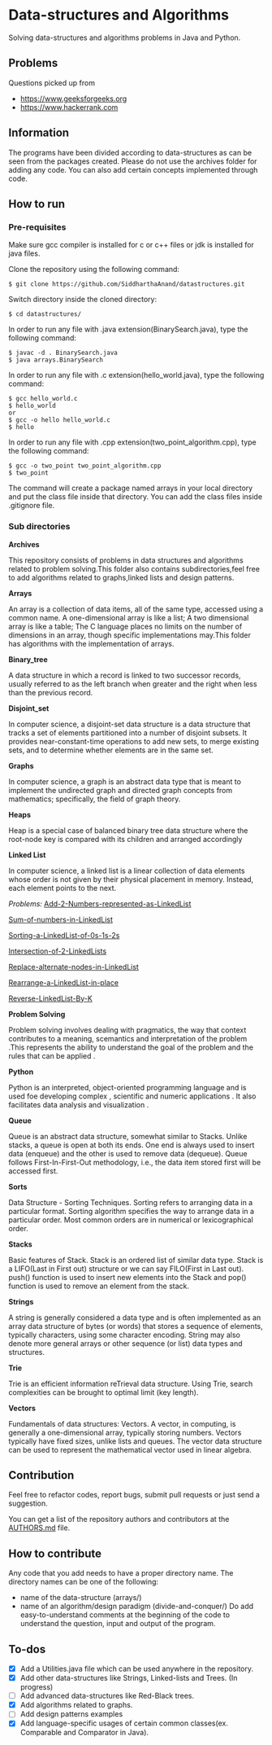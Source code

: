 # Data-structures and Algorithms
Solving data-structures and algorithms problems in Java and Python. 

## Problems
Questions picked up from
- https://www.geeksforgeeks.org
- https://www.hackerrank.com

## Information
The programs have been divided according to data-structures as can be seen from
the packages created. Please do not use the archives folder for adding any code.
You can also add certain concepts implemented through code.

## How to run

### Pre-requisites

Make sure gcc compiler is installed for c or c++ files or jdk is installed for java files.

Clone the repository using the following command:
```
$ git clone https://github.com/SiddharthaAnand/datastructures.git
```

Switch directory inside the cloned directory:
```
$ cd datastructures/
```

In order to run any file with .java extension(BinarySearch.java), type the following command:
```
$ javac -d . BinarySearch.java
$ java arrays.BinarySearch
```

In order to run any file with .c extension(hello_world.java), type the following command:
```
$ gcc hello_world.c
$ hello_world
or
$ gcc -o hello hello_world.c
$ hello
```

In order to run any file with .cpp extension(two_point_algorithm.cpp), type the following command:
```
$ gcc -o two_point two_point_algorithm.cpp
$ two_point
```

The command will create a package named arrays in your local directory and put
the class file inside that directory.
You can add the class files inside .gitignore file.

### Sub directories
**Archives**

This repository consists of problems in data structures and algorithms related to problem solving.This folder also contains subdirectories,feel free to add algorithms related to graphs,linked lists and design patterns.

**Arrays**

An array is a collection of data items, all of the same type, accessed using a common name. A one-dimensional array is like a list; A two dimensional array is like a table; The C language places no limits on the number of dimensions in an array, though specific implementations may.This folder has algorithms with the implementation of arrays.

**Binary_tree**

A data structure in which a record is linked to two successor records, usually referred to as the left branch when greater and the right when less than the previous record.

**Disjoint_set**

In computer science, a disjoint-set data structure is a data structure that tracks a set of elements partitioned into a number of disjoint subsets. It provides near-constant-time operations to add new sets, to merge existing sets, and to determine whether elements are in the same set.

**Graphs**

In computer science, a graph is an abstract data type that is meant to implement the undirected graph and directed graph concepts from mathematics; specifically, the field of graph theory.

**Heaps**

Heap is a special case of balanced binary tree data structure where the root-node key is compared with its children and arranged accordingly

**Linked List**

In computer science, a linked list is a linear collection of data elements whose order is not given by their physical placement in memory. Instead, each element points to the next.

*Problems:*
[Add-2-Numbers-represented-as-LinkedList](https://github.com/SiddharthaAnand/datastructures/blob/master/linked_list/AddNumbersInLinkedList.java)

[Sum-of-numbers-in-LinkedList](https://github.com/SiddharthaAnand/datastructures/blob/master/linked_list/AdditionLinkedListController.java)

[Sorting-a-LinkedList-of-0s-1s-2s](https://github.com/SiddharthaAnand/datastructures/blob/master/linked_list/DeleteNodeClass.java)

[Intersection-of-2-LinkedLists](https://github.com/SiddharthaAnand/datastructures/blob/master/linked_list/IntersectionOfLinkedList.java)

[Replace-alternate-nodes-in-LinkedList](https://github.com/SiddharthaAnand/datastructures/blob/master/linked_list/LinkedList.java)

[Rearrange-a-LinkedList-in-place](https://github.com/SiddharthaAnand/datastructures/blob/master/linked_list/ReArrangerClass.java)

[Reverse-LinkedList-By-K](https://github.com/SiddharthaAnand/datastructures/blob/master/linked_list/ReverseLinkedListByK.java)


**Problem Solving**

Problem solving involves dealing with pragmatics, the way that context contributes to a meaning, scemantics and interpretation of the problem .This represents the ability to understand the goal of the problem and the rules that can be applied .

**Python**

Python is an interpreted, object-oriented programming language and is used foe developing complex , scientific and numeric applications . It also facilitates data analysis and visualization .

**Queue**

Queue is an abstract data structure, somewhat similar to Stacks. Unlike stacks, a queue is open at both its ends. One end is always used to insert data (enqueue) and the other is used to remove data (dequeue). Queue follows First-In-First-Out methodology, i.e., the data item stored first will be accessed first.

**Sorts**

Data Structure - Sorting Techniques. Sorting refers to arranging data in a particular format. Sorting algorithm specifies the way to arrange data in a particular order. Most common orders are in numerical or lexicographical order.

**Stacks**

Basic features of Stack. Stack is an ordered list of similar data type. Stack is a LIFO(Last in First out) structure or we can say FILO(First in Last out). push() function is used to insert new elements into the Stack and pop() function is used to remove an element from the stack.

**Strings**

A string is generally considered a data type and is often implemented as an array data structure of bytes (or words) that stores a sequence of elements, typically characters, using some character encoding. String may also denote more general arrays or other sequence (or list) data types and structures.

**Trie**

Trie is an efficient information reTrieval data structure. Using Trie, search complexities can be brought to optimal limit (key length).

**Vectors**

Fundamentals of data structures: Vectors. A vector, in computing, is generally a one-dimensional array, typically storing numbers. Vectors typically have fixed sizes, unlike lists and queues. The vector data structure can be used to represent the mathematical vector used in linear algebra.

## Contribution
Feel free to refactor codes, report bugs, submit pull requests or just send a suggestion.

You can get a list of the repository authors and contributors at the [AUTHORS.md](AUTHORS.md) file.

## How to contribute
Any code that you add needs to have a proper directory name. The directory
names can be one of the following:
* name of the data-structure (arrays/)
* name of an algorithm/design paradigm (divide-and-conquer/)
Do add easy-to-understand comments at the beginning of the code to understand the 
question, input and output of the program.

## To-dos
- [X] Add a Utilities.java file which can be used anywhere in the repository.
- [X] Add other data-structures like Strings, Linked-lists and Trees. (In progress)
- [ ] Add advanced data-structures like Red-Black trees.
- [X] Add algorithms related to graphs.
- [ ] Add design patterns examples
- [X] Add language-specific usages of certain common classes(ex. Comparable and Comparator in Java).
